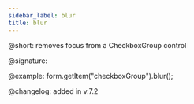 ```yaml
---
sidebar_label: blur
title: blur
---          
```


@short: removes focus from a CheckboxGroup control

@signature: 

@example: form.getItem("checkboxGroup").blur();

@changelog: added in v.7.2
